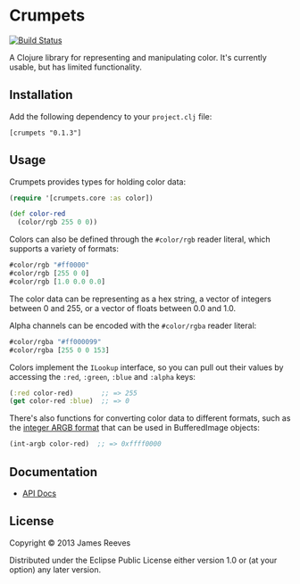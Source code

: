 # Crumpets

[![Build Status](https://travis-ci.org/weavejester/crumpets.png?branch=master)](https://travis-ci.org/weavejester/crumpets)

A Clojure library for representing and manipulating color. It's
currently usable, but has limited functionality.

## Installation

Add the following dependency to your `project.clj` file:

    [crumpets "0.1.3"]

## Usage

Crumpets provides types for holding color data:

```clojure
(require '[crumpets.core :as color])

(def color-red
  (color/rgb 255 0 0))
```

Colors can also be defined through the `#color/rgb` reader literal,
which supports a variety of formats:

```clojure
#color/rgb "#ff0000"
#color/rgb [255 0 0]
#color/rgb [1.0 0.0 0.0]
```

The color data can be representing as a hex string, a vector of
integers between 0 and 255, or a vector of floats between 0.0 and 1.0.

Alpha channels can be encoded with the `#color/rgba` reader literal:

```clojure
#color/rgba "#ff000099"
#color/rgba [255 0 0 153]
```

Colors implement the `ILookup` interface, so you can pull out their
values by accessing the `:red`, `:green`, `:blue` and `:alpha` keys:

```clojure
(:red color-red)       ;; => 255
(get color-red :blue)  ;; => 0
```

There's also functions for converting color data to different formats,
such as the [integer ARGB format][1] that can be used in BufferedImage
objects:

[1]: http://docs.oracle.com/javase/7/docs/api/java/awt/image/BufferedImage.html#TYPE_INT_ARGB

```clojure
(int-argb color-red)  ;; => 0xffff0000
```

## Documentation

* [API Docs](http://weavejester.github.io/crumpets/)

## License

Copyright © 2013 James Reeves

Distributed under the Eclipse Public License either version 1.0 or (at
your option) any later version.
